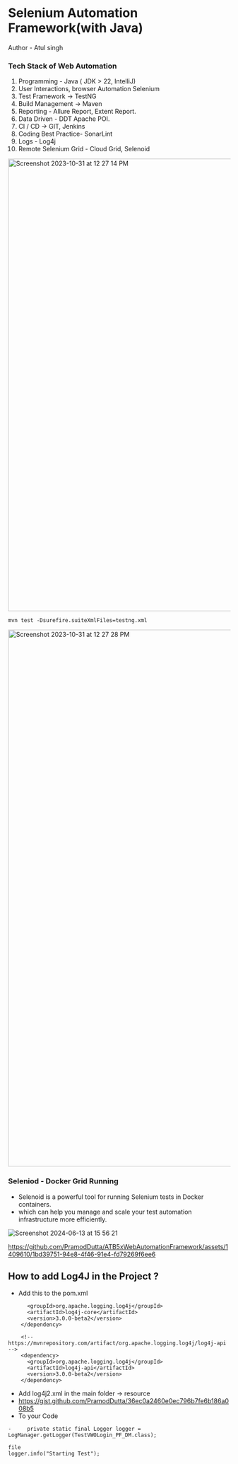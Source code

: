 # Selenium Automation Framework(with Java)
Author - Atul singh

### Tech Stack of Web Automation

1. Programming - Java ( JDK > 22, IntelliJ)
2. User Interactions, browser Automation Selenium
3. Test Framework -> TestNG
4. Build Management ->  Maven
5. Reporting - Allure Report, Extent Report.
6. Data Driven - DDT Apache POI.
7. CI / CD -> GIT, Jenkins
8. Coding Best Practice-  SonarLint
9. Logs - Log4j
10. Remote Selenium Grid - Cloud Grid, Selenoid

<img width="1024" alt="Screenshot 2023-10-31 at 12 27 14 PM" src="https://github.com/PramodDutta/AdvanceSeleniumFrameworkTTA/assets/1409610/02b0ef3b-1165-46cf-8c9d-89e41b17032f">

`mvn test -Dsurefire.suiteXmlFiles=testng.xml`

<img width="1215" alt="Screenshot 2023-10-31 at 12 27 28 PM" src="https://github.com/PramodDutta/AdvanceSeleniumFrameworkTTA/assets/1409610/b0905741-d88d-4559-93c2-65433e668170">


### Seleniod - Docker Grid Running
- Selenoid is a powerful tool for running Selenium tests in Docker containers.
- which can help you manage and scale your test automation infrastructure more efficiently.



![Screenshot 2024-06-13 at 15 56 21](https://github.com/PramodDutta/ATB5xWebAutomationFramework/assets/1409610/3c957a88-8cf5-4e3c-9134-9fd41fd41d9b)


https://github.com/PramodDutta/ATB5xWebAutomationFramework/assets/1409610/1bd39751-94e8-4f46-91e4-fd79269f6ee6


## How to add Log4J in the Project ?
- Add this to the pom.xml
```<dependency>
      <groupId>org.apache.logging.log4j</groupId>
      <artifactId>log4j-core</artifactId>
      <version>3.0.0-beta2</version>
    </dependency>

    <!-- https://mvnrepository.com/artifact/org.apache.logging.log4j/log4j-api -->
    <dependency>
      <groupId>org.apache.logging.log4j</groupId>
      <artifactId>log4j-api</artifactId>
      <version>3.0.0-beta2</version>
    </dependency> 
```
- Add log4j2.xml in the main folder -> resource
- https://gist.github.com/PramodDutta/36ec0a2460e0ec796b7fe6b186a008b5
- To your Code
```
-     private static final Logger logger = LogManager.getLogger(TestVWOLogin_PF_DM.class);
    
file
logger.info("Starting Test");

```



